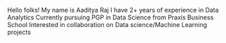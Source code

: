 Hello folks!
My name is Aaditya Raj
I have 2+ years of experience in Data Analytics
Currently pursuing PGP in Data Science from Praxis Business School
Interested in collaboration on Data science/Machine Learning projects
